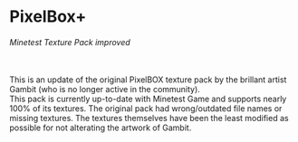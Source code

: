 # PixelBox+
###### Minetest Texture Pack improved
<br/>
This is an update of the original PixelBOX texture pack by the brillant artist Gambit (who is no longer active in the community).
<br/>
This pack is currently up-to-date with Minetest Game and supports nearly 100% of its textures. The original pack had wrong/outdated file names or missing textures. The textures themselves have been the least modified as possible for not alterating the artwork of Gambit.
